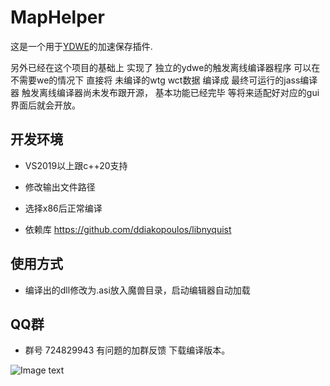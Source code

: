 # MapHelper
这是一个用于[YDWE](https://github.com/actboy168/YDWE)的加速保存插件.

​另外已经在这个项目的基础上 实现了 独立的ydwe的触发离线编译器程序
可以在不需要we的情况下 直接将 未编译的wtg wct数据 编译成 最终可运行的jass编译器
触发离线编译器尚未发布跟开源， 基本功能已经完毕 等将来适配好对应的gui界面后就会开放。

## 开发环境

* VS2019以上跟c++20支持 
* 修改输出文件路径
* 选择x86后正常编译

* 依赖库 https://github.com/ddiakopoulos/libnyquist  

## 使用方式

* 编译出的dll修改为.asi放入魔兽目录，启动编辑器自动加载

## QQ群
* 群号 724829943 有问题的加群反馈 下载编译版本。
 
![Image text](https://github.com/w4454962/MapHelper/tree/master/resource/qq.png)

